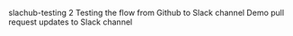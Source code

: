 slachub-testing 2
Testing the flow from Github to Slack channel
Demo pull request updates to Slack channel